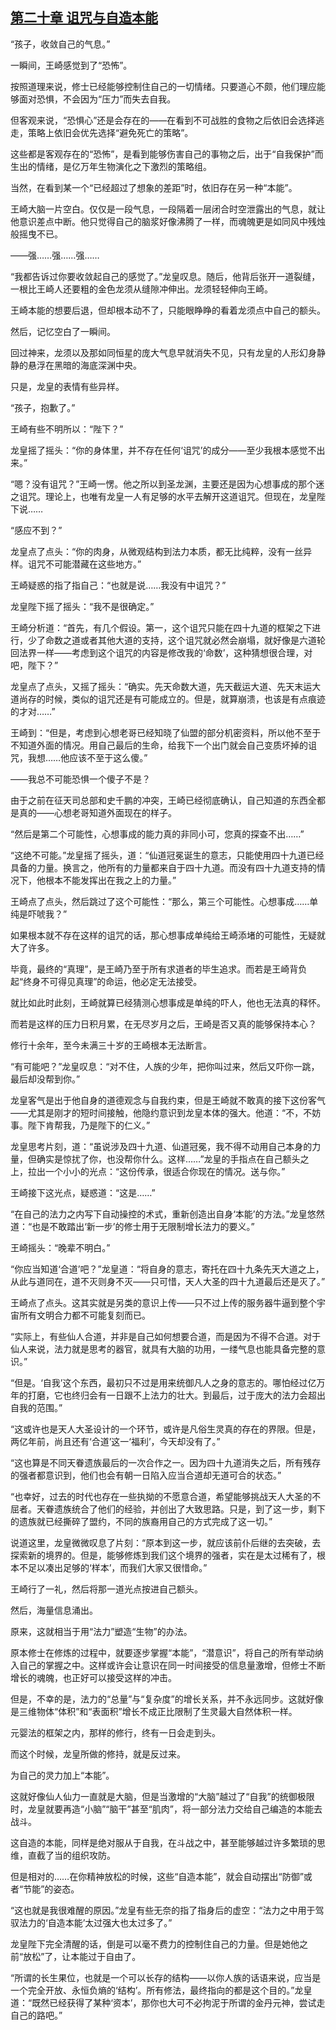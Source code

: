## [第二十章 诅咒与自造本能](https://www.xxbiquge.com/11_11207/9204785.html)


  “孩子，收敛自己的气息。”

  一瞬间，王崎感觉到了“恐怖”。

  按照道理来说，修士已经能够控制住自己的一切情绪。只要道心不颇，他们理应能够面对恐惧，不会因为“压力”而失去自我。

  但客观来说，“恐惧心”还是会存在的——在看到不可战胜的食物之后依旧会选择逃走，策略上依旧会优先选择“避免死亡的策略”。

  这些都是客观存在的“恐怖”，是看到能够伤害自己的事物之后，出于“自我保护”而生出的情绪，是亿万年生物演化之下激烈的策略组。

  当然，在看到某一个“已经超过了想象的差距”时，依旧存在另一种“本能”。

  王崎大脑一片空白。仅仅是一段气息，一段隔着一层闭合时空泄露出的气息，就让他意识差点中断。他只觉得自己的脑浆好像沸腾了一样，而魂魄更是如同风中残烛般摇曳不已。

  ——强……强……强……

  “我都告诉过你要收敛起自己的感觉了。”龙皇叹息。随后，他背后张开一道裂缝，一根比王崎人还要粗的金色龙须从缝隙冲伸出。龙须轻轻伸向王崎。

  王崎本能的想要后退，但却根本动不了，只能眼睁睁的看着龙须点中自己的额头。

  然后，记忆空白了一瞬间。

  回过神来，龙须以及那如同恒星的庞大气息早就消失不见，只有龙皇的人形幻身静静的悬浮在黑暗的海底深渊中央。

  只是，龙皇的表情有些异样。

  “孩子，抱歉了。”

  王崎有些不明所以：“陛下？”

  龙皇摇了摇头：“你的身体里，并不存在任何‘诅咒’的成分——至少我根本感觉不出来。”

  “嗯？没有诅咒？”王崎一愣。他之所以到圣龙渊，主要还是因为心想事成的那个迷之诅咒。理论上，也唯有龙皇一人有足够的水平去解开这道诅咒。但现在，龙皇陛下说……

  “感应不到？”

  龙皇点了点头：“你的肉身，从微观结构到法力本质，都无比纯粹，没有一丝异样。诅咒不可能潜藏在这些地方。”

  王崎疑惑的指了指自己：“也就是说……我没有中诅咒？”

  龙皇陛下摇了摇头：“我不是很确定。”

  王崎分析道：“首先，有几个假设。第一，这个诅咒只能在四十九道的框架之下进行，少了命数之道或者其他大道的支持，这个诅咒就必然会崩塌，就好像是六道轮回法界一样——考虑到这个诅咒的内容是修改我的‘命数’，这种猜想很合理，对吧，陛下？”

  龙皇点了点头，又摇了摇头：“确实。先天命数大道，先天截运大道、先天末运大道尚存的时候，类似的诅咒还是有可能成立的。但是，就算崩溃，也该是有点痕迹的才对……”

  王崎到：“但是，考虑到心想老哥已经知晓了仙盟的部分机密资料，所以他不至于不知道外面的情况。用自己最后的生命，给我下一个出门就会自己变质坏掉的诅咒，我想……他应该不至于这么傻。”

  ——我总不可能恐惧一个傻子不是？

  由于之前在征天司总部和史千鹏的冲突，王崎已经彻底确认，自己知道的东西全都是真的——心想老哥知道外面现在的样子。

  “然后是第二个可能性，心想事成的能力真的非同小可，您真的探查不出……”

  “这绝不可能。”龙皇摇了摇头，道：“仙道冠冕诞生的意志，只能使用四十九道已经具备的力量。换言之，他所有的力量都来自于四十九道。而没有四十九道支持的情况下，他根本不能发挥出在我之上的力量。”

  王崎点了点头，然后跳过了这个可能性：“那么，第三个可能性。心想事成……单纯是吓唬我？”

  如果根本就不存在这样的诅咒的话，那心想事成单纯给王崎添堵的可能性，无疑就大了许多。

  毕竟，最终的“真理”，是王崎乃至于所有求道者的毕生追求。而若是王崎背负起“终身不可得见真理”的命运，他必定无法接受。

  就比如此时此刻，王崎就算已经猜测心想事成是单纯的吓人，他也无法真的释怀。

  而若是这样的压力日积月累，在无尽岁月之后，王崎是否又真的能够保持本心？

  修行十余年，至今未满三十岁的王崎根本无法断言。

  “有可能吧？”龙皇叹息：“对不住，人族的少年，把你叫过来，然后又吓你一跳，最后却没帮到你。”

  龙皇客气是出于他自身的道德观念与自我约束，但是王崎就不敢真的接下这份客气——尤其是刚才的短时间接触，他隐约意识到龙皇本体的强大。他道：“不，不妨事。陛下肯帮我，乃是陛下的仁义。”

  龙皇思考片刻，道：“虽说涉及四十九道、仙道冠冕，我不得不动用自己本身的力量，但确实是惊扰了你，也没帮你什么。这样……”龙皇的手指点在自己额头之上，拉出一个小小的光点：“这份传承，很适合你现在的情况。送与你。”

  王崎接下这光点，疑惑道：“这是……”

  “在自己的法力之内写下自动操控的术式，重新创造出自身‘本能’的方法。”龙皇悠然道：“也是不敢踏出‘新一步’的修士用于无限制增长法力的要义。”

  王崎摇头：“晚辈不明白。”

  “你应当知道‘合道’吧？”龙皇道：“将自身的意志，寄托在四十九条先天大道之上，从此与道同在，道不灭则身不灭——只可惜，天人大圣的四十九道最后还是灭了。”

  王崎点了点头。这其实就是另类的意识上传——只不过上传的服务器牛逼到整个宇宙所有文明合力都不可能复刻而已。

  “实际上，有些仙人合道，并非是自己如何想要合道，而是因为不得不合道。对于仙人来说，法力就是思考的器官，就具有大脑的功用，一缕气息也能具备完整的意识。”

  “但是。‘自我’这个东西，最初只不过是用来统御凡人之身的意志的。哪怕经过亿万年的打磨，它也终归会有一日跟不上法力的壮大。到最后，过于庞大的法力会超出自我的范围。”

  “这或许也是天人大圣设计的一个环节，或许是凡俗生灵真的存在的界限。但是，两亿年前，尚且还有‘合道’这一‘福利’，今天却没有了。”

  “这也算是不同天眷遗族最后的一次合作之一。因为四十九道消失之后，所有残存的强者都意识到，他们也会有朝一日陷入应当合道却无道可合的状态。”

  “也幸好，过去的时代也存在一些执拗的不愿意合道，希望能够挑战天人大圣的不屈者。天眷遗族统合了他们的经验，并创出了大致思路。只是，到了这一步，剩下的遗族就已经撕碎了盟约，不同的族裔用自己的方式完成了这一切。”

  说道这里，龙皇微微叹息了片刻：“原本到这一步，就应该前仆后继的去突破，去探索新的境界的。但是，能够修炼到我们这个境界的强者，实在是太过稀有了，根本不足以凑出足够的‘样本’，而我们大家又很惜命。”

  王崎行了一礼，然后将那一道光点按进自己额头。

  然后，海量信息涌出。

  原来，这就相当于用“法力”塑造“生物”的办法。

  原本修士在修炼的过程中，就要逐步掌握“本能”，“潜意识”，将自己的所有举动纳入自己的掌握之中。这样或许会让意识在同一时间接受的信息量激增，但修士不断增长的魂魄，也正好可以接受这样的冲击。

  但是，不幸的是，法力的“总量”与“复杂度”的增长关系，并不永远同步。这就好像是三维物体“体积”和“表面积”增长不成正比限制了生灵最大自然体积一样。

  元婴法的框架之内，那样的修行，终有一日会走到头。

  而这个时候，龙皇所做的修持，就是反过来。

  为自己的灵力加上“本能”。

  这就好像仙人仙力一直就是大脑，但是当激增的“大脑”越过了“自我”的统御极限时，龙皇就要再造“小脑”“脑干”甚至“肌肉”，将一部分法力交给自己编造的本能去战斗。

  这自造的本能，同样是绝对服从于自我，在斗战之中，甚至能够越过许多繁琐的思维，直截了当的组织攻防。

  但是相对的……在你精神放松的时候，这些“自造本能”，就会自动摆出“防御”或者“节能”的姿态。

  “这也就是我很难醒的原因。”龙皇有些无奈的指了指身后的虚空：“法力之中用于驾驭法力的‘自造本能’太过强大也太过多了。”

  龙皇陛下完全清醒的话，倒是可以毫不费力的控制住自己的力量。但是她他之前“放松”了，让本能过于自由了。

  “所谓的长生果位，也就是一个可以长存的结构——以你人族的话语来说，应当是一个完全开放、永恒负熵的‘结构’。所有修法，最终指向的都是这个目的。”龙皇道：“既然已经获得了某种‘资本’，那你也大可不必拘泥于所谓的金丹元神，尝试走自己的路吧。”
